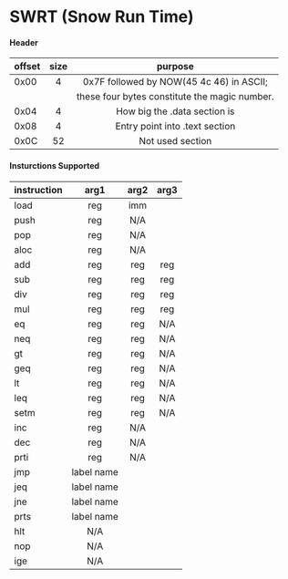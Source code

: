 # SWRT (Snow Run Time)

#### Header
| offset | size | purpose                                       |
|:-------|:----:|:---------------------------------------------:|
|  0x00  |  4   | 0x7F followed by NOW(45 4c 46) in ASCII;      |
|        |      | these four bytes constitute the magic number. |
|  0x04  |  4   |   How big the .data section is                |
|  0x08  |  4   |   Entry point into .text section              |
|  0x0C  |  52  |   Not used section                              |

#### Insturctions Supported

|instruction| arg1 | arg2 | arg3 |
|:----------|:----:|:----:|:----:|
|    load   | reg  |     imm     |
|    push   | reg  |     N/A     |
|    pop    | reg  |     N/A     |
|    aloc   | reg  |     N/A     |
|    add    | reg  | reg  | reg  |
|    sub    | reg  | reg  | reg  |
|    div    | reg  | reg  | reg  |
|    mul    | reg  | reg  | reg  |
|    eq     | reg  | reg  | N/A  |
|    neq    | reg  | reg  | N/A  |
|    gt     | reg  | reg  | N/A  |
|    geq    | reg  | reg  | N/A  |
|    lt     | reg  | reg  | N/A  |
|    leq    | reg  | reg  | N/A  |
|    setm   | reg  | reg  | N/A  |
|    inc    | reg  |     N/A     |
|    dec    | reg  |     N/A     |
|    prti   | reg  |     N/A     |
|    jmp    |      label name    |
|    jeq    |      label name    |
|    jne    |      label name    |
|    prts   |      label name    |
|    hlt    |        N/A         |
|    nop    |        N/A         |
|    ige    |        N/A         |
